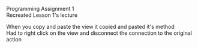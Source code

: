 Programming Assignment 1  
Recreated Lesson 1's lecture  

When you copy and paste the view it copied and pasted it's method  
Had to right click on the view and disconnect the connection to the original action  
